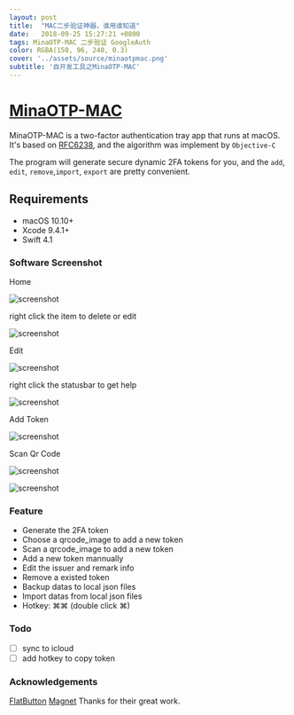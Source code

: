 ```yaml
---
layout: post
title:  "MAC二步验证神器，谁用谁知道"
date:   2018-09-25 15:27:21 +0800
tags: MinaOTP-MAC 二步验证 GoogleAuth 
color: RGBA(150, 96, 240, 0.3)
cover: '../assets/source/minaotpmac.png'
subtitle: '自开发工具之MinaOTP-MAC'
--- 
```


# [MinaOTP-MAC](https://github.com/MinaOTP/MinaOTP-MAC)

MinaOTP-MAC is a two-factor authentication tray app that runs at macOS. It's based on [RFC6238](https://tools.ietf.org/html/rfc6238), and the algorithm was implement by `Objective-C`

The program will generate secure dynamic 2FA tokens for you, and the `add`, `edit`, `remove`,`import`, `export` are pretty convenient.

## Requirements

- macOS 10.10+
- Xcode 9.4.1+
- Swift 4.1

### Software Screenshot

Home

![screenshot](https://raw.githubusercontent.com/wjmwjmwb/GitImage/master/MinaOtp-Guide/guide_en_10.png)

right click the item to delete or edit

![screenshot](https://raw.githubusercontent.com/wjmwjmwb/GitImage/master/MinaOtp-Guide/guide_en_09.jpeg)

Edit

![screenshot](https://raw.githubusercontent.com/wjmwjmwb/GitImage/master/MinaOtp-Guide/guide_en_05.png)

right click the statusbar to get help

![screenshot](https://raw.githubusercontent.com/wjmwjmwb/GitImage/master/MinaOtp-Guide/guide_en_07.png)

Add Token

![screenshot](https://raw.githubusercontent.com/wjmwjmwb/GitImage/master/MinaOtp-Guide/guide_en_08.jpeg)

Scan Qr Code

![screenshot](https://raw.githubusercontent.com/wjmwjmwb/GitImage/master/MinaOtp-Guide/guide_en_02.png)

![screenshot](https://raw.githubusercontent.com/wjmwjmwb/GitImage/master/MinaOtp-Guide/guide_en_03.png)


### Feature

* Generate the 2FA token
* Choose a qrcode_image to add a new token
* Scan a qrcode_image to add a new token
* Add a new token mannually
* Edit the issuer and remark info
* Remove a existed token
* Backup datas to local json files
* Import datas from local json files
* Hotkey:   ⌘⌘   (double click ⌘) 

### Todo
* [ ] sync to icloud
* [ ] add hotkey to copy token 

### Acknowledgements
[FlatButton](https://github.com/OskarGroth/FlatButton)
[Magnet](https://github.com/Clipy/Magnet)
Thanks for their great work. 

